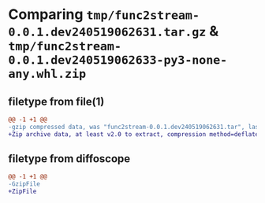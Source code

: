 # Comparing `tmp/func2stream-0.0.1.dev240519062631.tar.gz` & `tmp/func2stream-0.0.1.dev240519062633-py3-none-any.whl.zip`

## filetype from file(1)

```diff
@@ -1 +1 @@
-gzip compressed data, was "func2stream-0.0.1.dev240519062631.tar", last modified: Sun May 19 06:26:31 2024, max compression
+Zip archive data, at least v2.0 to extract, compression method=deflate
```

## filetype from diffoscope

```diff
@@ -1 +1 @@
-GzipFile
+ZipFile
```

